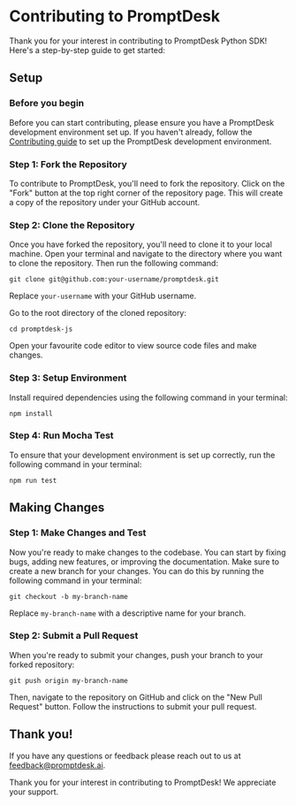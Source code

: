 # Contributing to PromptDesk

Thank you for your interest in contributing to PromptDesk Python SDK! Here's a step-by-step guide to get started:

## Setup

### Before you begin

Before you can start contributing, please ensure you have a PromptDesk development environment set up. If you haven't already, follow the [Contributing guide](https://promptdesk.ai/docs/contributing) to set up the PromptDesk development environment.

### Step 1: Fork the Repository

To contribute to PromptDesk, you'll need to fork the repository. Click on the "Fork" button at the top right corner of the repository page. This will create a copy of the repository under your GitHub account.

### Step 2: Clone the Repository

Once you have forked the repository, you'll need to clone it to your local machine. Open your terminal and navigate to the directory where you want to clone the repository. Then run the following command:

```
git clone git@github.com:your-username/promptdesk.git
```

Replace `your-username` with your GitHub username.

Go to the root directory of the cloned repository:

```
cd promptdesk-js
```

Open your favourite code editor to view source code files and make changes.

### Step 3: Setup Environment

Install required dependencies using the following command in your terminal:

```
npm install
```

### Step 4: Run Mocha Test

To ensure that your development environment is set up correctly, run the following command in your terminal:

```
npm run test
```

## Making Changes

### Step 1: Make Changes and Test

Now you're ready to make changes to the codebase. You can start by fixing bugs, adding new features, or improving the documentation. Make sure to create a new branch for your changes. You can do this by running the following command in your terminal:

```
git checkout -b my-branch-name
```

Replace `my-branch-name` with a descriptive name for your branch.

### Step 2: Submit a Pull Request

When you're ready to submit your changes, push your branch to your forked repository:

```
git push origin my-branch-name
```

Then, navigate to the repository on GitHub and click on the "New Pull Request" button. Follow the instructions to submit your pull request.

## Thank you!

If you have any questions or feedback please reach out to us at feedback@promptdesk.ai.

Thank you for your interest in contributing to PromptDesk! We appreciate your support.